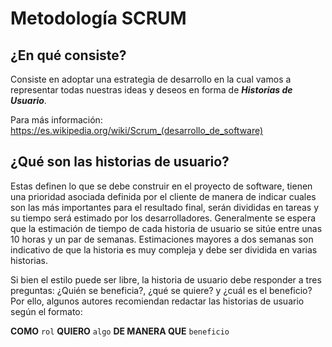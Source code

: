 # Metodología SCRUM

## ¿En qué consiste?

Consiste en adoptar una estrategia de desarrollo en la cual vamos a representar todas nuestras ideas y deseos en forma de ***Historias de Usuario***.

Para más información: https://es.wikipedia.org/wiki/Scrum_(desarrollo_de_software)

## ¿Qué son las historias de usuario?

Estas definen lo que se debe construir en el proyecto de software, tienen una prioridad asociada definida por el cliente de manera de indicar cuales son las más importantes para el resultado final, serán divididas en tareas y su tiempo será estimado por los desarrolladores. Generalmente se espera que la estimación de tiempo de cada historia de usuario se sitúe entre unas 10 horas y un par de semanas. Estimaciones mayores a dos semanas son indicativo de que la historia es muy compleja y debe ser dividida en varias historias.

Si bien el estilo puede ser libre, la historia de usuario debe responder a tres preguntas: ¿Quién se beneficia?, ¿qué se quiere? y ¿cuál es el beneficio? Por ello, algunos autores recomiendan redactar las historias de usuario según el formato:

**COMO** `rol` **QUIERO** `algo` **DE MANERA QUE** `beneficio`
